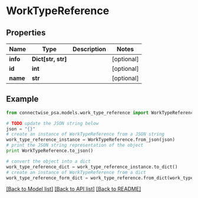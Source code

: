 # WorkTypeReference


## Properties
Name | Type | Description | Notes
------------ | ------------- | ------------- | -------------
**info** | **Dict[str, str]** |  | [optional] 
**id** | **int** |  | [optional] 
**name** | **str** |  | [optional] 

## Example

```python
from connectwise_psa.models.work_type_reference import WorkTypeReference

# TODO update the JSON string below
json = "{}"
# create an instance of WorkTypeReference from a JSON string
work_type_reference_instance = WorkTypeReference.from_json(json)
# print the JSON string representation of the object
print WorkTypeReference.to_json()

# convert the object into a dict
work_type_reference_dict = work_type_reference_instance.to_dict()
# create an instance of WorkTypeReference from a dict
work_type_reference_form_dict = work_type_reference.from_dict(work_type_reference_dict)
```
[[Back to Model list]](../README.md#documentation-for-models) [[Back to API list]](../README.md#documentation-for-api-endpoints) [[Back to README]](../README.md)


